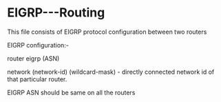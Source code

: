 # EIGRP---Routing
This file consists of EIGRP protocol configuration between two routers

EIGRP configuration:-

router eigrp (ASN)

network (network-id) (wildcard-mask)  - directly connected network id of that particular router. 

EIGRP ASN should be same on all the routers
